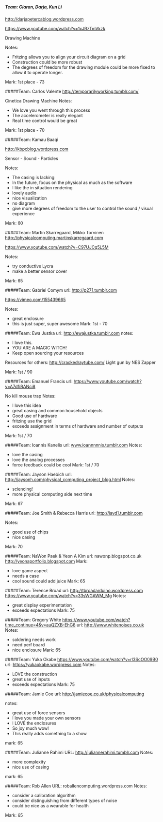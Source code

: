 ##### Team: Ciaran, Darja, Kun Li
http://darjapetercablog.wordpress.com

https://www.youtube.com/watch?v=1xJRzTmVkzk

Drawing Machine

Notes: 
* Fritzing allows you to align your circuit diagram on a grid 
* Construction could be more robust 
* The degrees of freedom for the drawing module could be more fixed to allow it to operate longer. 

Mark: 1st place - 73

#####Team: Carlos Valente 
http://temporarilyworking.tumblr.com/

Cinetica Drawing Machine 
Notes:
* We love you went through this process 
* The accelerometer is really elegant 
* Real time control would be great 

Mark: 1st place - 70

#####Team: Kamau Baaqi

http://kbpcblog.wordpress.com

Sensor - Sound - Particles 

Notes: 
* The casing is lacking 
* In the future, focus on the physical as much as the software 
* I like the in situation rendering 
* lovely audio 
* nice visualization 
* no diagram 
* give more degrees of freedom to the user to control the sound / visual experience 

Mark: 60

#####Team: Martin Skarregaard, Mikko Torvinen
http://physicalcomputing.martinskarregaard.com

https://www.youtube.com/watch?v=C97UJCq5L5M

Notes:  
* try conductive Lycra 
* make a better sensor cover  

Mark: 65


#####Team: Gabriel Comym
url: http://p271.tumblr.com

https://vimeo.com/155439665

Notes:  
* great enclosure 
* this is just super, super awesome 
Mark: 1st - 70

#####Team: Ewa Justka 
url: http://ewajustka.tumblr.com
notes: 
* I love this. 
* YOU ARE A MAGIC WITCH! 
* Keep open sourcing your resources 

Resources for others: http://crackedraytube.com/
Light gun by NES Zapper 

Mark: 1st / 90


#####Team: Emanuel Francis 
url: https://www.youtube.com/watch?v=A7d1iRANci8

No kill mouse trap 
Notes: 
* I love this idea
* great casing and common household objects
* Good use of hardware 
* fritzing use the grid 
* exceeds assignment in terms of hardware and number of outputs 

Mark: 1st / 70


#####Team: Ioannis Kanelis 
url: www.ioannnnnis.tumblr.com
Notes:
* love the casing  
* love the analog processes  
* force feedback could be cool 
 Mark: 1st / 70 

#####Team: Jayson Haebich 
 url: http://jaysonh.com/physical_computing_project_blog.html
 Notes:
 * sciencing! 
 * more physical computing side next time 
 
 Mark: 67
 
#####Team: Joe Smith & Rebecca Harris
url: http://iavd1.tumblr.com

Notes: 
* good use of chips 
* nice casing 

Mark: 70


#####Team: NaWon Paek & Yeon A Kim 
url: nawonp.blogspot.co.uk
http://yeonaportfolio.blogspot.com
Mark: 
* love game aspect 
* needs a case 
* cool sound could add juice 
Mark:  65

#####Team: Terence Broad
url: http://tbroadarduino.wordpress.com
https://www.youtube.com/watch?v=33sWGAWM_Mg
Notes: 
* great display experimentation  
* exceeds expectations 
Mark: 75 

#####Team: Gregory White
https://www.youtube.com/watch?time_continue=4&v=auQZXB-EhG8
url: http://www.whitenoises.co.uk
Notes: 
* soldering needs work 
* need perf board 
* nice enclosure 
Mark: 65

#####Team: Yuka Okabe
https://www.youtube.com/watch?v=rl3ScOO09B0
url: https://yukaokabe.wordpress.com
Notes: 
* LOVE the construction 
* great use of inputs 
* exceeds expectations 
Mark: 75

#####Team: Jamie Coe
url: http://jamiecoe.co.uk/physicalcomputing

notes: 
* great use of force sensors 
* I love you made your own sensors 
* I LOVE the enclosures 
* So joy much wow! 
* This really adds something to a show

mark: 65


#####Team: Julianne Rahimi 
URL: http://juliannerahimi.tumblr.com
Notes:
* more complexity 
* nice use of casing 
 
mark: 65

#####Team: Rob Allen
URL: roballencomputing.wordpress.com
Notes: 
* consider a calibration algorithm  
* consider distinguishing from different types of noise 
* could be nice as a wearable for health 

Mark: 65 


